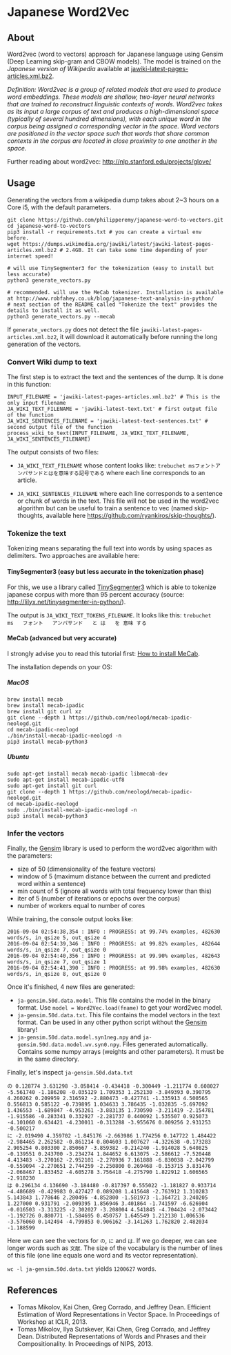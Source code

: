 # Japanese Word2Vec

## About

Word2vec (word to vectors) approach for Japanese language using Gensim (Deep Learning skip-gram and CBOW models). The model is trained on the *Japanese version of Wikipedia* available at [jawiki-latest-pages-articles.xml.bz2](https://dumps.wikimedia.org/jawiki/latest/).

<i>Definition: Word2vec is a group of related models that are used to produce word embeddings. These models are shallow, two-layer neural networks that are trained to reconstruct linguistic contexts of words. Word2vec takes as its input a large corpus of text and produces a high-dimensional space (typically of several hundred dimensions), with each unique word in the corpus being assigned a corresponding vector in the space. Word vectors are positioned in the vector space such that words that share common contexts in the corpus are located in close proximity to one another in the space.</i>

Further reading about word2vec: http://nlp.stanford.edu/projects/glove/

## Usage

Generating the vectors from a wikipedia dump takes about 2~3 hours on a Core i5, with the default parameters.
```
git clone https://github.com/philipperemy/japanese-word-to-vectors.git
cd japanese-word-to-vectors
pip3 install -r requirements.txt # you can create a virtual env before.
wget https://dumps.wikimedia.org/jawiki/latest/jawiki-latest-pages-articles.xml.bz2 # 2.4GB. It can take some time depending of your internet speed!

# will use TinySegmenter3 for the tokenization (easy to install but less accurate)
python3 generate_vectors.py 

# recommended. will use the MeCab tokenizer. Installation is available at http://www.robfahey.co.uk/blog/japanese-text-analysis-in-python/
# next section of the README called "Tokenize the text" provides the details to install it as well.
python3 generate_vectors.py --mecab
```

If `generate_vectors.py` does not detect the file `jawiki-latest-pages-articles.xml.bz2`, it will download it automatically before running the long generation of the vectors.

### Convert Wiki dump to text
The first step is to extract the text and the sentences of the dump. It is done in this function:

```
INPUT_FILENAME = 'jawiki-latest-pages-articles.xml.bz2' # This is the only input filename
JA_WIKI_TEXT_FILENAME = 'jawiki-latest-text.txt' # first output file of the function
JA_WIKI_SENTENCES_FILENAME = 'jawiki-latest-text-sentences.txt' # second output file of the function
process_wiki_to_text(INPUT_FILENAME, JA_WIKI_TEXT_FILENAME, JA_WIKI_SENTENCES_FILENAME)
```

The output consists of two files:

- `JA_WIKI_TEXT_FILENAME` whose content looks like:
`trebuchet msフォントアンパサンドとはを意味する記号である`
where each line corresponds to an article.

- `JA_WIKI_SENTENCES_FILENAME` where each line corresponds to a sentence or chunk of words in the text. This file will not be used in the word2vec algorithm but can be useful to train a sentence to vec (named skip-thoughts, available here https://github.com/ryankiros/skip-thoughts/).

### Tokenize the text

Tokenizing means separating the full text into words by using spaces as delimiters. Two approaches are available here:

#### TinySegmenter3 (easy but less accurate in the tokenization phase)

For this, we use a library called [TinySegmenter3](https://pypi.python.org/pypi/tinysegmenter3/0.1.0) which is able to tokenize japanese corpus with more than 95 percent accuracy (source: http://lilyx.net/tinysegmenter-in-python/).

The output is `JA_WIKI_TEXT_TOKENS_FILENAME`. It looks like this:
`trebuchet   ms   フォント   アンパサンド   と は   を 意味 する`

#### MeCab (advanced but very accurate)

I strongly advise you to read this tutorial first: [How to install MeCab](http://www.robfahey.co.uk/blog/japanese-text-analysis-in-python/).

The installation depends on your OS:

##### MacOS

```
brew install mecab
brew install mecab-ipadic
brew install git curl xz
git clone --depth 1 https://github.com/neologd/mecab-ipadic-neologd.git
cd mecab-ipadic-neologd
./bin/install-mecab-ipadic-neologd -n
pip3 install mecab-python3
```

##### Ubuntu

```
sudo apt-get install mecab mecab-ipadic libmecab-dev
sudo apt-get install mecab-ipadic-utf8
sudo apt-get install git curl
git clone --depth 1 https://github.com/neologd/mecab-ipadic-neologd.git
cd mecab-ipadic-neologd
sudo ./bin/install-mecab-ipadic-neologd -n
pip3 install mecab-python3
```

### Infer the vectors
Finally, the [Gensim](https://radimrehurek.com/gensim/) library is used to perform the word2vec algorithm with the parameters:
- size of 50 (dimensionality of the feature vectors)
- window of 5 (maximum distance between the current and predicted word within a sentence)
- min count of 5 (ignore all words with total frequency lower than this)
- iter of 5 (number of iterations or epochs over the corpus)
- number of workers equal to number of cores

While training, the console output looks like:
```
2016-09-04 02:54:38,354 : INFO : PROGRESS: at 99.74% examples, 482630 words/s, in_qsize 5, out_qsize 4
2016-09-04 02:54:39,346 : INFO : PROGRESS: at 99.82% examples, 482644 words/s, in_qsize 7, out_qsize 0
2016-09-04 02:54:40,356 : INFO : PROGRESS: at 99.90% examples, 482643 words/s, in_qsize 7, out_qsize 1
2016-09-04 02:54:41,390 : INFO : PROGRESS: at 99.98% examples, 482630 words/s, in_qsize 8, out_qsize 0
```
Once it's finished, 4 new files are generated:
- `ja-gensim.50d.data.model`. This file contains the model in the binary format. Use `model = Word2Vec.load(fname)` to get your word2vec model.
- `ja-gensim.50d.data.txt`. This file contains the model vectors in the text format. Can be used in any other python script without the [Gensim](https://radimrehurek.com/gensim/) library!
- `ja-gensim.50d.data.model.syn1neg.npy` and `ja-gensim.50d.data.model.wv.syn0.npy`. Files generated automatically. Contains some numpy arrays (weights and other parameters). It must be in the same directory.

Finally, let's inspect `ja-gensim.50d.data.txt`

```
の 0.128774 3.631298 -3.058414 -0.434418 -0.300449 -1.211774 0.608027 -5.561740 -1.186208 -0.035129 1.709353 1.252130 -3.849393 0.390795 4.260262 0.209959 2.316592 -2.880473 -0.427741 -1.335913 4.500565 0.556813 0.585122 -0.739895 1.034633 3.786435 -1.032835 -5.697092 1.436553 -1.689847 -4.953261 -3.883135 1.730590 -3.211419 -2.154781 -1.915586 -0.283341 0.332927 -2.281737 0.440092 1.535507 0.925073 -4.101060 0.634421 -4.230011 -0.313288 -3.955676 0.009256 2.931253 -0.500217
に -2.019490 4.359702 -1.845176 -2.663986 1.774256 0.147722 1.484422 -2.984465 2.262582 -0.861214 0.804603 1.007627 -4.322638 -0.173283 2.905254 0.803300 2.850667 -3.859382 -0.214240 -1.914028 5.640825 -0.139551 0.243700 -3.234274 1.844652 6.613075 -2.586612 -7.520448 4.413483 -3.270162 -2.952101 -2.278936 7.161888 -6.830038 -2.042799 -0.559094 -2.270651 2.744259 -2.250800 0.269468 -0.153715 3.831476 -2.068467 1.833452 -4.605278 3.756418 -4.275790 1.822912 1.606565 -2.918230
は 0.296134 4.136690 -3.184480 -0.817397 0.555022 -1.181827 0.933714 -4.486689 -0.429983 0.427427 0.089208 1.415648 -2.763912 1.310283 5.143843 1.778646 2.280496 -4.852800 -1.581973 -1.364721 3.240205 1.227000 0.931791 -2.009395 1.856946 3.401864 -1.741597 -6.626904 -0.016503 -3.313225 -2.302027 -3.208004 4.541845 -4.704424 -2.073442 -1.192726 0.880771 -1.584695 0.450757 1.645549 1.212130 1.006536 -3.576060 0.142494 -4.799853 0.906162 -3.141263 1.762820 2.482034 -1.188599
```
Here we can see the vectors for `の`, `に` and `は`. If we go deeper, we can see longer words such as `文献`. The size of the vocabulary is the number of lines of this file (one line equals one word and its vector representation).

`wc -l ja-gensim.50d.data.txt` yields `1200627` words.


## References
- Tomas Mikolov, Kai Chen, Greg Corrado, and Jeffrey Dean. Efficient Estimation of Word Representations in Vector Space. In Proceedings of Workshop at ICLR, 2013.
-	Tomas Mikolov, Ilya Sutskever, Kai Chen, Greg Corrado, and Jeffrey Dean. Distributed Representations of Words and Phrases and their Compositionality. In Proceedings of NIPS, 2013.
